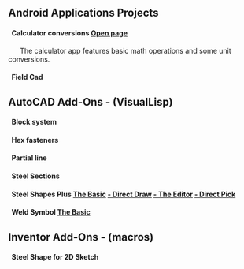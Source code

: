 ## **Android Applications Projects**  
#### &nbsp; **Calculator conversions**  [Open page](https://michelvilleneuve.github.io/CalcConv/)  
&nbsp; &nbsp; &nbsp;  The calculator app features basic math operations and some unit conversions.  
#### &nbsp; **Field Cad**

## **AutoCAD Add-Ons** - (VisualLisp)
#### &nbsp; Block system  
#### &nbsp; Hex fasteners  
#### &nbsp; Partial line  
#### &nbsp; Steel Sections  
#### &nbsp; Steel Shapes Plus [The Basic](https://addcom.github.io/Structural-Steel-Shape/) [- Direct Draw](https://addcom.github.io/Steel-Shape-Plus-Direct-Draw/) [- The Editor](https://addcom.github.io/Steel-Shape-Plus-Editor/) [- Direct Pick](https://addcom.github.io/Steel-Shape-Plus-Direct-Pick/)

#### &nbsp; Weld Symbol  [The Basic]([https://addcom.github.io/draw-WeldSymbols/) 

## **Inventor Add-Ons** - (macros)  
#### &nbsp; Steel Shape for 2D Sketch  
